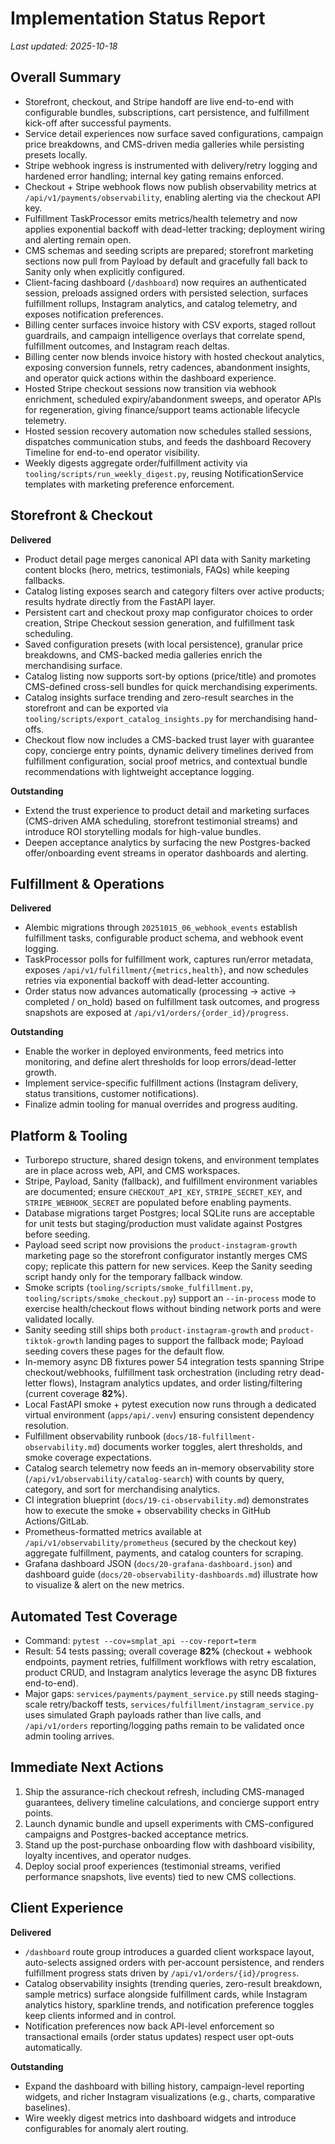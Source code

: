 # Implementation Status Report

_Last updated: 2025-10-18_

## Overall Summary
- Storefront, checkout, and Stripe handoff are live end-to-end with configurable bundles, subscriptions, cart persistence, and fulfillment kick-off after successful payments.
- Service detail experiences now surface saved configurations, campaign price breakdowns, and CMS-driven media galleries while persisting presets locally.
- Stripe webhook ingress is instrumented with delivery/retry logging and hardened error handling; internal key gating remains enforced.
- Checkout + Stripe webhook flows now publish observability metrics at `/api/v1/payments/observability`, enabling alerting via the checkout API key.
- Fulfillment TaskProcessor emits metrics/health telemetry and now applies exponential backoff with dead-letter tracking; deployment wiring and alerting remain open.
- CMS schemas and seeding scripts are prepared; storefront marketing sections now pull from Payload by default and gracefully fall back to Sanity only when explicitly configured.
- Client-facing dashboard (`/dashboard`) now requires an authenticated session, preloads assigned orders with persisted selection, surfaces fulfillment rollups, Instagram analytics, and catalog telemetry, and exposes notification preferences.
- Billing center surfaces invoice history with CSV exports, staged rollout guardrails, and campaign intelligence overlays that correlate spend, fulfillment outcomes, and Instagram reach deltas.
- Billing center now blends invoice history with hosted checkout analytics, exposing conversion funnels, retry cadences, abandonment insights, and operator quick actions within the dashboard experience.
- Hosted Stripe checkout sessions now transition via webhook enrichment, scheduled expiry/abandonment sweeps, and operator APIs for regeneration, giving finance/support teams actionable lifecycle telemetry.
- Hosted session recovery automation now schedules stalled sessions, dispatches communication stubs, and feeds the dashboard Recovery Timeline for end-to-end operator visibility.
- Weekly digests aggregate order/fulfillment activity via `tooling/scripts/run_weekly_digest.py`, reusing NotificationService templates with marketing preference enforcement.

## Storefront & Checkout
**Delivered**
- Product detail page merges canonical API data with Sanity marketing content blocks (hero, metrics, testimonials, FAQs) while keeping fallbacks.
- Catalog listing exposes search and category filters over active products; results hydrate directly from the FastAPI layer.
- Persistent cart and checkout proxy map configurator choices to order creation, Stripe Checkout session generation, and fulfillment task scheduling.
- Saved configuration presets (with local persistence), granular price breakdowns, and CMS-backed media galleries enrich the merchandising surface.
- Catalog listing now supports sort-by options (price/title) and promotes CMS-defined cross-sell bundles for quick merchandising experiments.
- Catalog insights surface trending and zero-result searches in the storefront and can be exported via `tooling/scripts/export_catalog_insights.py` for merchandising hand-offs.
- Checkout flow now includes a CMS-backed trust layer with guarantee copy, concierge entry points, dynamic delivery timelines derived from fulfillment configuration, social proof metrics, and contextual bundle recommendations with lightweight acceptance logging.

**Outstanding**
- Extend the trust experience to product detail and marketing surfaces (CMS-driven AMA scheduling, storefront testimonial streams) and introduce ROI storytelling modals for high-value bundles.
- Deepen acceptance analytics by surfacing the new Postgres-backed offer/onboarding event streams in operator dashboards and alerting.

## Fulfillment & Operations
**Delivered**
- Alembic migrations through `20251015_06_webhook_events` establish fulfillment tasks, configurable product schema, and webhook event logging.
- TaskProcessor polls for fulfillment work, captures run/error metadata, exposes `/api/v1/fulfillment/{metrics,health}`, and now schedules retries via exponential backoff with dead-letter accounting.
- Order status now advances automatically (processing → active → completed / on_hold) based on fulfillment task outcomes, and progress snapshots are exposed at `/api/v1/orders/{order_id}/progress`.

**Outstanding**
- Enable the worker in deployed environments, feed metrics into monitoring, and define alert thresholds for loop errors/dead-letter growth.
- Implement service-specific fulfillment actions (Instagram delivery, status transitions, customer notifications).
- Finalize admin tooling for manual overrides and progress auditing.

## Platform & Tooling
- Turborepo structure, shared design tokens, and environment templates are in place across web, API, and CMS workspaces.
- Stripe, Payload, Sanity (fallback), and fulfillment environment variables are documented; ensure `CHECKOUT_API_KEY`, `STRIPE_SECRET_KEY`, and `STRIPE_WEBHOOK_SECRET` are populated before enabling payments.
- Database migrations target Postgres; local SQLite runs are acceptable for unit tests but staging/production must validate against Postgres before seeding.
- Payload seed script now provisions the `product-instagram-growth` marketing page so the storefront configurator instantly merges CMS copy; replicate this pattern for new services. Keep the Sanity seeding script handy only for the temporary fallback window.
- Smoke scripts (`tooling/scripts/smoke_fulfillment.py`, `tooling/scripts/smoke_checkout.py`) support an `--in-process` mode to exercise health/checkout flows without binding network ports and were validated locally.
- Sanity seeding still ships both `product-instagram-growth` and `product-tiktok-growth` landing pages to support the fallback mode; Payload seeding covers these pages for the default flow.
- In-memory async DB fixtures power 54 integration tests spanning Stripe checkout/webhooks, fulfillment task orchestration (including retry dead-letter flows), Instagram analytics updates, and order listing/filtering (current coverage **82%**).
- Local FastAPI smoke + pytest execution now runs through a dedicated virtual environment (`apps/api/.venv`) ensuring consistent dependency resolution.
- Fulfillment observability runbook (`docs/18-fulfillment-observability.md`) documents worker toggles, alert thresholds, and smoke coverage expectations.
- Catalog search telemetry now feeds an in-memory observability store (`/api/v1/observability/catalog-search`) with counts by query, category, and sort for merchandising analytics.
- CI integration blueprint (`docs/19-ci-observability.md`) demonstrates how to execute the smoke + observability checks in GitHub Actions/GitLab.
- Prometheus-formatted metrics available at `/api/v1/observability/prometheus` (secured by the checkout key) aggregate fulfillment, payments, and catalog counters for scraping.
- Grafana dashboard JSON (`docs/20-grafana-dashboard.json`) and dashboard guide (`docs/20-observability-dashboards.md`) illustrate how to visualize & alert on the new metrics.

## Automated Test Coverage
- Command: `pytest --cov=smplat_api --cov-report=term`
- Result: 54 tests passing; overall coverage **82%** (checkout + webhook endpoints, payment retries, fulfillment workflows with retry escalation, product CRUD, and Instagram analytics leverage the async DB fixtures end-to-end).
- Major gaps: `services/payments/payment_service.py` still needs staging-scale retry/backoff tests, `services/fulfillment/instagram_service.py` uses simulated Graph payloads rather than live calls, and `/api/v1/orders` reporting/logging paths remain to be validated once admin tooling arrives.

## Immediate Next Actions
1. Ship the assurance-rich checkout refresh, including CMS-managed guarantees, delivery timeline calculations, and concierge support entry points.
2. Launch dynamic bundle and upsell experiments with CMS-configured campaigns and Postgres-backed acceptance metrics.
3. Stand up the post-purchase onboarding flow with dashboard visibility, loyalty incentives, and operator nudges.
4. Deploy social proof experiences (testimonial streams, verified performance snapshots, live events) tied to new CMS collections.

## Client Experience
**Delivered**
- `/dashboard` route group introduces a guarded client workspace layout, auto-selects assigned orders with per-account persistence, and renders fulfillment progress stats driven by `/api/v1/orders/{id}/progress`.
- Catalog observability insights (trending queries, zero-result breakdown, sample metrics) surface alongside fulfillment cards, while Instagram analytics history, sparkline trends, and notification preference toggles keep clients informed and in control.
- Notification preferences now back API-level enforcement so transactional emails (order status updates) respect user opt-outs automatically.

**Outstanding**
- Expand the dashboard with billing history, campaign-level reporting widgets, and richer Instagram visualizations (e.g., charts, comparative baselines).
- Wire weekly digest metrics into dashboard widgets and introduce configurables for anomaly alert routing.

